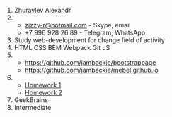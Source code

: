 1. Zhuravlev Alexandr
2. * zizzy-r@hotmail.com - Skype, email
   * +7 996 928 26 89 - Telegram, WhatsApp
3. Study web-development for change field of activity
4. HTML CSS BEM Webpack Git JS
5. * <https://github.com/jambackie/bootstrappage>
   * <https://github.com/jambackie/mebel.github.io>
6. * [Homework 1](https://jambackie.github.io/bootstrappage/)
   * [Homework 2](https://jambackie.github.io/mebel.github.io/)
7. GeekBrains
8. Intermediate
